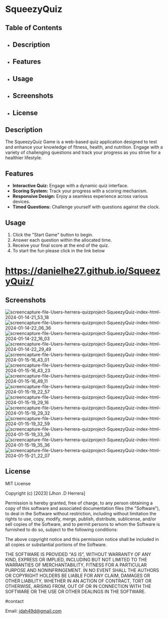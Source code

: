 # SqueezyQuiz

## Table of Contents

- ## Description
- ## Features
- ## Usage
- ## Screenshots
- ## License

## Description

The SqueezyQuiz Game is a web-based quiz application designed to test and enhance your knowledge of fitness, health, and nutrition. Engage with a variety of challenging questions and track your progress as you strive for a healthier lifestyle.

## Features

- **Interactive Quiz:** Engage with a dynamic quiz interface.
- **Scoring System:** Track your progress with a scoring mechanism.
- **Responsive Design:** Enjoy a seamless experience across various devices.
- **Timed Questions:** Challenge yourself with questions against the clock.

## Usage

1. Click the "Start Game" button to begin.
2. Answer each question within the allocated time.
3. Receive your final score at the end of the quiz.
4. To start the fun please click in the link below
# https://danielhe27.github.io/SqueezyQuiz/


## Screenshots
![screencapture-file-Users-herrera-quizproject-SqueezyQuiz-index-html-2024-01-14-21_53_18](https://github.com/danielhe27/SqueezyQuiz/assets/142111314/507fe3b9-dee8-4e85-a065-f0e8d3463739)
![screencapture-file-Users-herrera-quizproject-SqueezyQuiz-index-html-2024-01-14-22_06_36](https://github.com/danielhe27/SqueezyQuiz/assets/142111314/3f0a52ab-8d4e-4448-b429-d43a7b5aca44)
![screencapture-file-Users-herrera-quizproject-SqueezyQuiz-index-html-2024-01-14-22_16_03](https://github.com/danielhe27/SqueezyQuiz/assets/142111314/9fd9b1a6-bb7e-47ca-bc64-da3ae21303ab)
![screencapture-file-Users-herrera-quizproject-SqueezyQuiz-index-html-2024-01-14-22_29_49](https://github.com/danielhe27/SqueezyQuiz/assets/142111314/fa053fd9-cac9-4d8f-808a-c957df6f8b57)
![screencapture-file-Users-herrera-quizproject-SqueezyQuiz-index-html-2024-01-15-16_43_01](https://github.com/danielhe27/SqueezyQuiz/assets/142111314/f646509f-c7ff-48ee-b5d3-111d38a16672)
![screencapture-file-Users-herrera-quizproject-SqueezyQuiz-index-html-2024-01-15-16_43_23](https://github.com/danielhe27/SqueezyQuiz/assets/142111314/7fbf89f3-27fa-4389-98b9-76bc66e687c3)
![screencapture-file-Users-herrera-quizproject-SqueezyQuiz-index-html-2024-01-15-16_49_11](https://github.com/danielhe27/SqueezyQuiz/assets/142111314/dff01495-16a4-4320-b4dd-0aa6aedf6152)
![screencapture-file-Users-herrera-quizproject-SqueezyQuiz-index-html-2024-01-15-19_22_57](https://github.com/danielhe27/SqueezyQuiz/assets/142111314/84f863a6-9f1b-42d8-b437-69d5567a8f4e)
![screencapture-file-Users-herrera-quizproject-SqueezyQuiz-index-html-2024-01-15-19_29_16](https://github.com/danielhe27/SqueezyQuiz/assets/142111314/07cf0619-2e29-4831-87d6-38ea7712d74f)
![screencapture-file-Users-herrera-quizproject-SqueezyQuiz-index-html-2024-01-15-19_29_32](https://github.com/danielhe27/SqueezyQuiz/assets/142111314/c58df09e-9e17-41bd-8d2b-5222d19716ea)
![screencapture-file-Users-herrera-quizproject-SqueezyQuiz-index-html-2024-01-15-19_32_59](https://github.com/danielhe27/SqueezyQuiz/assets/142111314/11af7b1b-c3d2-438c-a573-69d9d7f8fd9e)
![screencapture-file-Users-herrera-quizproject-SqueezyQuiz-index-html-2024-01-15-19_33_36](https://github.com/danielhe27/SqueezyQuiz/assets/142111314/39c53148-1d8b-4fef-abbb-a778332479b6)
![screencapture-file-Users-herrera-quizproject-SqueezyQuiz-index-html-2024-01-15-19_35_36](https://github.com/danielhe27/SqueezyQuiz/assets/142111314/682cfbc5-ad32-4ad7-a962-dde030bfaac8)
![screencapture-file-Users-herrera-quizproject-SqueezyQuiz-index-html-2024-01-15-21_22_07](https://github.com/danielhe27/SqueezyQuiz/assets/142111314/977e14e3-0b02-433a-99c5-dc89e1741f7d)


## License
MIT License

Copyright (c) [2023] [Jhon .D Herrera]

Permission is hereby granted, free of charge, to any person obtaining a copy of this software and associated documentation files (the "Software"), to deal in the Software without restriction, including without limitation the rights to use, copy, modify, merge, publish, distribute, sublicense, and/or sell copies of the Software, and to permit persons to whom the Software is furnished to do so, subject to the following conditions:

The above copyright notice and this permission notice shall be included in all copies or substantial portions of the Software.

THE SOFTWARE IS PROVIDED "AS IS", WITHOUT WARRANTY OF ANY KIND, EXPRESS OR IMPLIED, INCLUDING BUT NOT LIMITED TO THE WARRANTIES OF MERCHANTABILITY, FITNESS FOR A PARTICULAR PURPOSE AND NONINFRINGEMENT. IN NO EVENT SHALL THE AUTHORS OR COPYRIGHT HOLDERS BE LIABLE FOR ANY CLAIM, DAMAGES OR OTHER LIABILITY, WHETHER IN AN ACTION OF CONTRACT, TORT OR OTHERWISE, ARISING FROM, OUT OF OR IN CONNECTION WITH THE SOFTWARE OR THE USE OR OTHER DEALINGS IN THE SOFTWARE.

#contact

Email: jdah49d@gmail.com
